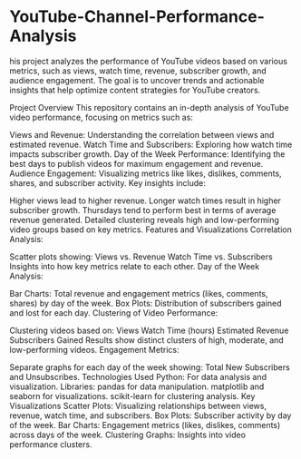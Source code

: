 # YouTube-Channel-Performance-Analysis

his project analyzes the performance of YouTube videos based on various metrics, such as views, watch time, revenue, subscriber growth, and audience engagement. The goal is to uncover trends and actionable insights that help optimize content strategies for YouTube creators.

Project Overview
This repository contains an in-depth analysis of YouTube video performance, focusing on metrics such as:

Views and Revenue: Understanding the correlation between views and estimated revenue.
Watch Time and Subscribers: Exploring how watch time impacts subscriber growth.
Day of the Week Performance: Identifying the best days to publish videos for maximum engagement and revenue.
Audience Engagement: Visualizing metrics like likes, dislikes, comments, shares, and subscriber activity.
Key insights include:

Higher views lead to higher revenue.
Longer watch times result in higher subscriber growth.
Thursdays tend to perform best in terms of average revenue generated.
Detailed clustering reveals high and low-performing video groups based on key metrics.
Features and Visualizations
Correlation Analysis:

Scatter plots showing:
Views vs. Revenue
Watch Time vs. Subscribers
Insights into how key metrics relate to each other.
Day of the Week Analysis:

Bar Charts:
Total revenue and engagement metrics (likes, comments, shares) by day of the week.
Box Plots:
Distribution of subscribers gained and lost for each day.
Clustering of Video Performance:

Clustering videos based on:
Views
Watch Time (hours)
Estimated Revenue
Subscribers Gained
Results show distinct clusters of high, moderate, and low-performing videos.
Engagement Metrics:

Separate graphs for each day of the week showing:
Total New Subscribers and Unsubscribes.
Technologies Used
Python: For data analysis and visualization.
Libraries:
pandas for data manipulation.
matplotlib and seaborn for visualizations.
scikit-learn for clustering analysis.
Key Visualizations
Scatter Plots:
Visualizing relationships between views, revenue, watch time, and subscribers.
Box Plots:
Subscriber activity by day of the week.
Bar Charts:
Engagement metrics (likes, dislikes, comments) across days of the week.
Clustering Graphs:
Insights into video performance clusters.
